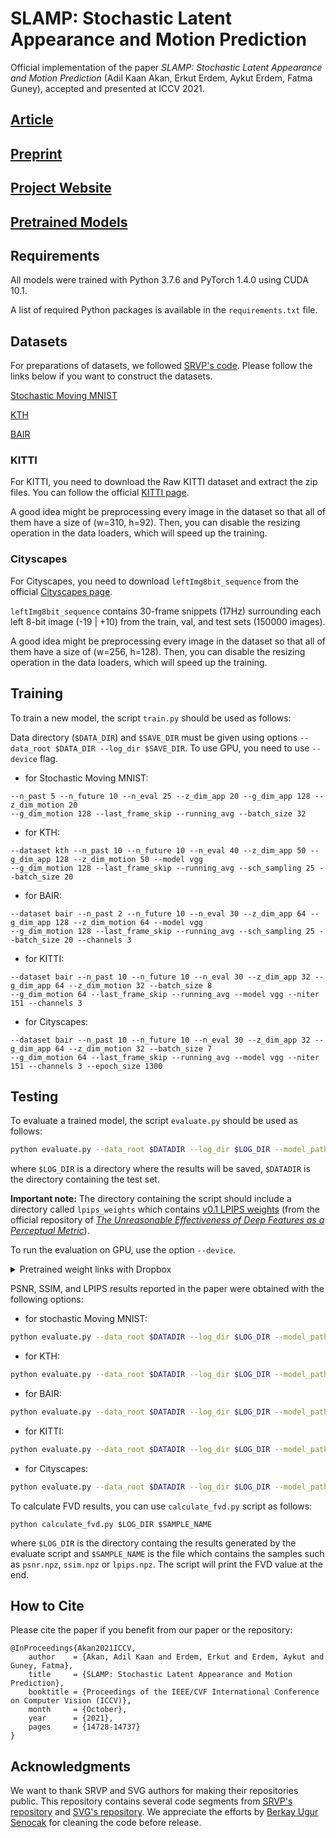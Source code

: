 # SLAMP: Stochastic Latent Appearance and Motion Prediction

Official implementation of the paper *SLAMP: Stochastic Latent Appearance and Motion Prediction* (Adil Kaan Akan, Erkut Erdem, Aykut Erdem, Fatma Guney), accepted and presented at ICCV 2021.


## [Article](https://openaccess.thecvf.com/content/ICCV2021/html/Akan_SLAMP_Stochastic_Latent_Appearance_and_Motion_Prediction_ICCV_2021_paper.html)


## [Preprint](http://arxiv.org/abs/2108.02760)


## [Project Website](https://kuis-ai.github.io/slamp/)


## [Pretrained Models]()


## Requirements

All models were trained with Python 3.7.6 and PyTorch 1.4.0 using CUDA 10.1.

A list of required Python packages is available in the `requirements.txt` file.



## Datasets

For preparations of datasets, we followed [SRVP's code](https://github.com/edouardelasalles/srvp). Please follow the links below if you want to construct the datasets.

[Stochastic Moving MNIST](https://github.com/edouardelasalles/srvp#stochastic-moving-mnist)

[KTH](https://github.com/edouardelasalles/srvp#kth)

[BAIR](https://github.com/edouardelasalles/srvp#bair)

### KITTI

For KITTI, you need to download the Raw KITTI dataset and extract the zip files. You can follow the official [KITTI page](http://www.cvlibs.net/datasets/kitti/raw_data.php). 

A good idea might be preprocessing every image in the dataset so that all of them have a size of (w=310, h=92). Then, you can disable the resizing operation in the data loaders, which will speed up the training.

### Cityscapes

For Cityscapes, you need to download `leftImg8bit_sequence` from the official [Cityscapes page](https://www.cityscapes-dataset.com/).

`leftImg8bit_sequence` contains 30-frame snippets (17Hz) surrounding each left 8-bit image (-19 | +10) from the train, val, and test sets (150000 images).

A good idea might be preprocessing every image in the dataset so that all of them have a size of (w=256, h=128). Then, you can disable the resizing operation in the data loaders, which will speed up the training.

## Training

To train a new model, the script `train.py` should be used as follows: 

Data directory (`$DATA_DIR`) and `$SAVE_DIR` must be given using options `--data_root $DATA_DIR --log_dir $SAVE_DIR`. To use GPU, you need to use `--device` flag.

- for Stochastic Moving MNIST:
```
--n_past 5 --n_future 10 --n_eval 25 --z_dim_app 20 --g_dim_app 128 --z_dim_motion 20
--g_dim_motion 128 --last_frame_skip --running_avg --batch_size 32
```

- for KTH:
```
--dataset kth --n_past 10 --n_future 10 --n_eval 40 --z_dim_app 50 --g_dim_app 128 --z_dim_motion 50 --model vgg
--g_dim_motion 128 --last_frame_skip --running_avg --sch_sampling 25 --batch_size 20
```

- for BAIR:
```
--dataset bair --n_past 2 --n_future 10 --n_eval 30 --z_dim_app 64 --g_dim_app 128 --z_dim_motion 64 --model vgg
--g_dim_motion 128 --last_frame_skip --running_avg --sch_sampling 25 --batch_size 20 --channels 3
```

- for KITTI:
```
--dataset bair --n_past 10 --n_future 10 --n_eval 30 --z_dim_app 32 --g_dim_app 64 --z_dim_motion 32 --batch_size 8
--g_dim_motion 64 --last_frame_skip --running_avg --model vgg --niter 151 --channels 3
```

- for Cityscapes:
```
--dataset bair --n_past 10 --n_future 10 --n_eval 30 --z_dim_app 32 --g_dim_app 64 --z_dim_motion 32 --batch_size 7
--g_dim_motion 64 --last_frame_skip --running_avg --model vgg --niter 151 --channels 3 --epoch_size 1300
```



## Testing

To evaluate a trained model, the script `evaluate.py` should be used as follows:
```bash
python evaluate.py --data_root $DATADIR --log_dir $LOG_DIR --model_path $MODEL_PATH
```
where `$LOG_DIR` is a directory where the results will be saved, `$DATADIR` is the directory containing the test set.

**Important note:** The directory containing the script should include a directory called `lpips_weights` which contains [v0.1 LPIPS weights](https://github.com/richzhang/PerceptualSimilarity/tree/master/lpips/weights) (from the official repository of [*The Unreasonable Effectiveness of Deep Features as a Perceptual Metric*](https://github.com/richzhang/PerceptualSimilarity)).

To run the evaluation on GPU, use the option `--device`.


<details>
<summary>Pretrained weight links with Dropbox</summary>
- For MNIST:

```bash
wget https://www.dropbox.com/s/eseisehe2u0epiy/slamp_mnist.pth
```

- For KTH:

```bash
wget https://www.dropbox.com/s/7m0806nt7xt9bz8/slamp_kth.pth
```

- For BAIR:

```bash
wget https://www.dropbox.com/s/cl1pzs5trw3ltr0/slamp_bair.pth
```

- For KITTI:

```bash
wget https://www.dropbox.com/s/p7wdboswakyj7yi/slamp_kitti.pth
```

- For Cityscapes:

```bash
wget https://www.dropbox.com/s/lzwiivr1irffhsj/slamp_cityscapes.pth
```
</details>


PSNR, SSIM, and LPIPS results reported in the paper were obtained with the following options:
- for stochastic Moving MNIST:

```bash
python evaluate.py --data_root $DATADIR --log_dir $LOG_DIR --model_path $MODEL_PATH --n_past 5 --n_future 20
```

- for KTH:
```bash
python evaluate.py --data_root $DATADIR --log_dir $LOG_DIR --model_path $MODEL_PATH --n_past 10 --n_future 30
```

- for BAIR:
```bash
python evaluate.py --data_root $DATADIR --log_dir $LOG_DIR --model_path $MODEL_PATH --n_past 2 --n_future 28
```

- for KITTI:
```bash
python evaluate.py --data_root $DATADIR --log_dir $LOG_DIR --model_path $MODEL_PATH --n_past 10 --n_future 20
```

- for Cityscapes:
```bash
python evaluate.py --data_root $DATADIR --log_dir $LOG_DIR --model_path $MODEL_PATH --n_past 10 --n_future 20
```

To calculate FVD results, you can use `calculate_fvd.py` script as follows:
```
python calculate_fvd.py $LOG_DIR $SAMPLE_NAME
```
where `$LOG_DIR` is the directory containg the results generated by the evaluate script and `$SAMPLE_NAME` is the file which contains the samples such as `psnr.npz`, `ssim.npz` or `lpips.npz`. The script will print the FVD value at the end.

## How to Cite

Please cite the paper if you benefit from our paper or the repository:

```
@InProceedings{Akan2021ICCV,
    author    = {Akan, Adil Kaan and Erdem, Erkut and Erdem, Aykut and Guney, Fatma},
    title     = {SLAMP: Stochastic Latent Appearance and Motion Prediction},
    booktitle = {Proceedings of the IEEE/CVF International Conference on Computer Vision (ICCV)},
    month     = {October},
    year      = {2021},
    pages     = {14728-14737}
}
```

## Acknowledgments

We want to thank SRVP and SVG authors for making their repositories public. This repository contains several code segments from [SRVP's repository](https://github.com/edouardelasalles/srvp) and [SVG's repository](https://github.com/edenton/svg). We appreciate the efforts by [Berkay Ugur Senocak](https://4turkuaz.github.io/) for cleaning the code before release.
